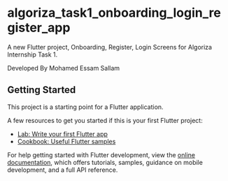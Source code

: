 # algoriza_task1_onboarding_login_register_app

A new Flutter project, Onboarding, Register, Login Screens for Algoriza Internship Task 1.

Developed By Mohamed Essam Sallam

## Getting Started

This project is a starting point for a Flutter application.

A few resources to get you started if this is your first Flutter project:

- [Lab: Write your first Flutter app](https://docs.flutter.dev/get-started/codelab)
- [Cookbook: Useful Flutter samples](https://docs.flutter.dev/cookbook)

For help getting started with Flutter development, view the
[online documentation](https://docs.flutter.dev/), which offers tutorials,
samples, guidance on mobile development, and a full API reference.
